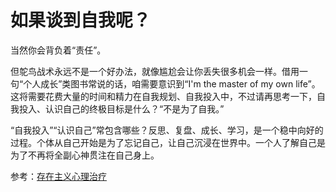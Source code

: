 # 如果谈到自我呢？

当然你会背负着“责任”。

但鸵鸟战术永远不是一个好办法，就像尴尬会让你丢失很多机会一样。借用一句“个人成长”类图书常说的话，咱需要意识到“I'm the master of my own life”。这将需要花费大量的时间和精力在自我规划、自我投入中，不过请再思考一下，自我投入、认识自己的终极目标是什么？“不是为了自我。”

“自我投入”“认识自己”常包含哪些？反思、复盘、成长、学习，是一个稳中向好的过程。个体从自己开始是为了忘记自己，让自己沉浸在世界中。一个人了解自己是为了不再将全副心神贯注在自己身上。

参考：[存在主义心理治疗](https://book.douban.com/subject/26304954/)